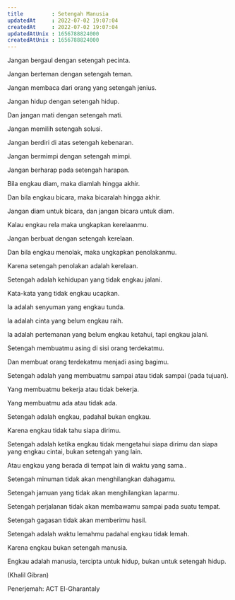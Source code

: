 ```yaml
---
title         : Setengah Manusia
updatedAt     : 2022-07-02 19:07:04
createdAt     : 2022-07-02 19:07:04
updatedAtUnix : 1656788824000 
createdAtUnix : 1656788824000 
---
```


Jangan bergaul dengan setengah pecinta.

Jangan berteman dengan setengah teman.

Jangan membaca dari orang yang setengah jenius.

Jangan hidup dengan setengah hidup.

Dan jangan mati dengan setengah mati.

Jangan memilih setengah solusi.

Jangan berdiri di atas setengah kebenaran.

Jangan bermimpi dengan setengah mimpi.

Jangan berharap pada setengah harapan.

Bila engkau diam, maka diamlah hingga akhir.

Dan bila engkau bicara, maka bicaralah hingga akhir.

Jangan diam untuk bicara, dan jangan bicara untuk diam.

Kalau engkau rela maka ungkapkan kerelaanmu.

Jangan berbuat dengan setengah kerelaan.

Dan bila engkau menolak, maka ungkapkan penolakanmu.

Karena setengah penolakan adalah kerelaan.

Setengah adalah kehidupan yang tidak engkau jalani.

Kata-kata yang tidak engkau ucapkan.

Ia adalah senyuman yang engkau tunda.

Ia adalah cinta yang belum engkau raih.

Ia adalah pertemanan yang belum engkau ketahui, tapi engkau jalani.

Setengah membuatmu asing di sisi orang terdekatmu.

Dan membuat orang terdekatmu menjadi asing bagimu.

Setengah adalah yang membuatmu sampai atau tidak sampai (pada tujuan).

Yang membuatmu bekerja atau tidak bekerja.

Yang membuatmu ada atau tidak ada.

Setengah adalah engkau, padahal bukan engkau.

Karena engkau tidak tahu siapa dirimu.

Setengah adalah ketika engkau tidak mengetahui siapa dirimu dan siapa yang engkau cintai, bukan setengah yang lain.

Atau engkau yang berada di tempat lain di waktu yang sama..

Setengah minuman tidak akan menghilangkan dahagamu.

Setengah jamuan yang tidak akan menghilangkan laparmu.

Setengah perjalanan tidak akan membawamu sampai pada suatu tempat.

Setengah gagasan tidak akan memberimu hasil.

Setengah adalah waktu lemahmu padahal engkau tidak lemah.

Karena engkau bukan setengah manusia.

Engkau adalah manusia, tercipta untuk hidup, bukan untuk setengah hidup.




(Khalil Gibran)




Penerjemah:
ACT El-Gharantaly
